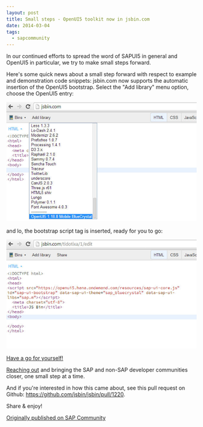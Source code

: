 ```yaml
---
layout: post
title: Small steps - OpenUI5 toolkit now in jsbin.com
date: 2014-03-04
tags:
  - sapcommunity
---
```

In our continued efforts to spread the word of SAPUI5 in general and OpenUI5 in particular, we try to make small steps forward.

Here's some quick news about a small step forward with respect to example and demonstration code snippets: jsbin.com now supports the automatic insertion of the OpenUI5 bootstrap. Select the "Add library" menu option, choose the OpenUI5 entry:

![](/images/2014/03/jsbin1_402560.jpg)

and lo, the bootstrap script tag is inserted, ready for you to go:

![](/images/2014/03/jsbin2_402561.jpg)

[Have a go for yourself!](https://jsbin.com)

[Reaching out](/blog/posts/2014/03/02/reaching-out/) and bringing the SAP and non-SAP developer communities closer, one small step at a time.

And if you're interested in how this came about, see this pull request on Github: <https://github.com/jsbin/jsbin/pull/1220>.

Share & enjoy!

[Originally published on SAP Community](https://blogs.sap.com/2014/03/04/small-steps-openui5-toolkit-now-in-jsbincom/)
